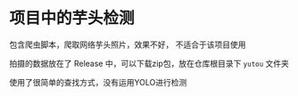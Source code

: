 # 项目中的芋头检测

包含爬虫脚本，爬取网络芋头照片，效果不好， 不适合于该项目使用

拍摄的数据放在了 Release 中，可以下载zip包，放在仓库根目录下 `yutou` 文件夹

使用了很简单的查找方式，没有运用YOLO进行检测